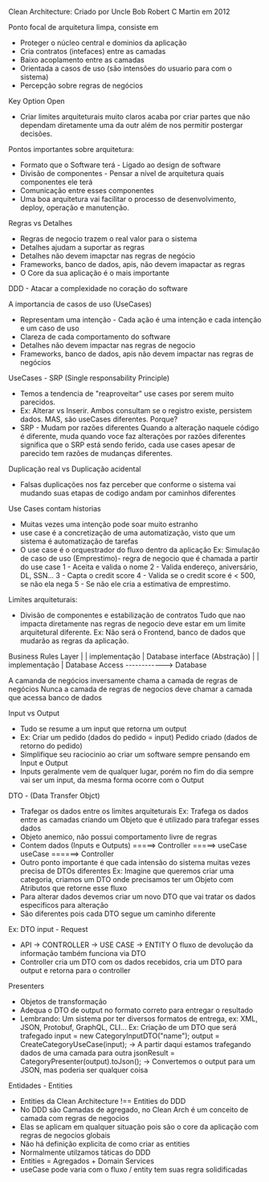 Clean Architecture:
Criado por Uncle Bob Robert C Martin em 2012

Ponto focal de arquitetura limpa, consiste em
* Proteger o núcleo central e dominios da aplicação
* Cria contratos (intefaces) entre as camadas
* Baixo acoplamento entre as camadas
* Orientada a casos de uso (são intensões do usuario para com o sistema)
* Percepção sobre regras de negócios

Key Option Open
* Criar limites arquiteturais muito claros acaba por criar partes que não dependam diretamente uma da outr
além de nos permitir postergar decisões.

Pontos importantes sobre arquitetura:
* Formato que o Software terá - Ligado ao design de software
* Divisão de componentes - Pensar a nível de arquitetura quais componentes ele terá
* Comunicação entre esses componentes
* Uma boa arquitetura vai facilitar o processo de desenvolvimento, deploy, operação 
e manutenção.

Regras vs Detalhes
* Regras de negocio trazem o real valor para o sistema
* Detalhes ajudam a suportar as regras
* Detalhes não devem imapctar nas regras de negócio
* Frameworks, banco de dados, apis, não devem imapactar as regras 
* O Core da sua aplicação é o mais importante

DDD - Atacar a complexidade no coração do software

A importancia de casos de uso (UseCases)
* Representam uma intenção - Cada ação é uma intenção e cada intenção e um caso de uso
* Clareza de cada comportamento do software
* Detalhes não devem impactar nas regras de negocio
* Frameworks, banco de dados, apis não devem impactar nas regras de negócios

UseCases - SRP (Single responsability Principle)
* Temos a tendencia de "reaproveitar" use cases por serem muito parecidos.
* Ex: Alterar vs Inserir. Ambos consultam se o registro existe, persistem dados. MAS, são useCases diferentes.
Porque?
* SRP - Mudam por razões diferentes
Quando a alteração naquele código é diferente, muda quando voce faz alterações por razões diferentes significa 
que o SRP está sendo ferido, cada use cases apesar de parecido tem razões de mudanças diferentes.

Duplicação real vs Duplicação acidental
* Falsas duplicações nos faz perceber que conforme o sistema vai mudando suas etapas de codigo andam por 
caminhos diferentes

Use Cases contam historias
* Muitas vezes uma intenção pode soar muito estranho
* use case é a concretização de uma automatização, visto que um sistema é automatização de tarefas
* O use case é o orquestrador do fluxo dentro da aplicação
Ex: Simulação de caso de uso (Emprestimo)- regra de negocio que é chamada a partir do use case
1 - Aceita e valida o nome
2 - Valida endereço, aniversário, DL, SSN...
3 - Capta o credit score
4 - Valida se o credit score é < 500, se não ela nega
5 - Se não ele cria a estimativa de emprestimo.

Limites arquiteturais:
* Divisão de componentes e estabilização de contratos
Tudo que nao impacta diretamente nas regras de negocio deve estar em um limite arquitetural diferente.
Ex: Não será o Frontend, banco de dados que mudarão as regras da aplicação.

Business Rules Layer
        |
        | implementação
        |
Database interface (Abstração)
        |
        | implementação
        |
Database Access ------------> Database

A camanda de negócios inversamente chama a camada de regras de negócios
Nunca a camada de regras de negocios deve chamar a camada que acessa banco de dados

Input vs Output
* Tudo se resume a um input que retorna um output
* Ex: Criar um pedido (dados do pedido = input)
Pedido criado (dados de retorno do pedido)
* Simplifique seu raciocinio ao criar um software sempre pensando em Input e Output
* Inputs geralmente vem de qualquer lugar, porém no fim do dia sempre vai ser um input, da mesma forma ocorre com o Output

DTO - (Data Transfer Objct)
* Trafegar os dados entre os limites arquiteturais
Ex: Trafega os dados entre as camadas criando um Objeto que é utilizado para trafegar esses dados
* Objeto anemico, não possui comportamento livre de regras
* Contem dados (Inputs e Outputs)
=====> Controller =====> useCase
useCase ======> Controller 
* Outro ponto importante é que cada intensão do sistema muitas vezes precisa de DTOs diferentes
Ex: Imagine que queremos criar uma categoria, criamos um DTO onde precisamos ter um Objeto com Atributos que retorne 
esse fluxo
* Para alterar dados devemos criar um novo DTO que vai tratar os dados especificos para alteração
* São diferentes pois cada DTO segue um caminho diferente

Ex: DTO input - Request
* API -> CONTROLLER -> USE CASE -> ENTITY
O fluxo de devolução da informação também funciona via DTO
* Controller cria um DTO com os dados recebidos, cria um DTO para output e retorna para o controller

Presenters
* Objetos de transformação
* Adequa o DTO de output no formato correto para entregar o resultado
* Lembrando: Um sistema por ter diversos formatos de entrega, ex: XML, JSON, Protobuf, GraphQL, CLI...
Ex: 
Criação de um DTO que será trafegado 
input = new CategoryInputDTO("name");
output = CreateCategoryUseCase(input); -> A partir daqui estamos trafegando dados de uma camada para outra
jsonResult = CategoryPresenter(output).toJson(); -> Convertemos o output para um JSON, mas poderia ser qualquer coisa

Entidades - Entities
* Entities da Clean Architecture !== Entities do DDD
* No DDD são Camadas de agregado, no Clean Arch é um conceito de camada com regras de negocios
* Elas se aplicam em qualquer situação pois são o core da aplicação com regras de negocios globais
* Não há definição explicita de como criar as entities
* Normalmente utilzamos táticas do DDD
* Entities = Agregados + Domain Services
* useCase pode varia com o fluxo / entity tem suas regra solidificadas


